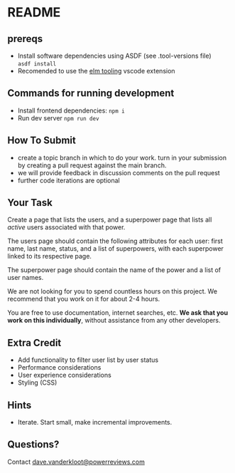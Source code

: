 # README

## prereqs

- Install software dependencies using ASDF (see .tool-versions file)\
  `asdf install`
- Recomended to use the [elm tooling](https://marketplace.visualstudio.com/items?itemName=Elmtooling.elm-ls-vscode) vscode extension

## Commands for running development

- Install frontend dependencies: `npm i`
- Run dev server `npm run dev`

## How To Submit

- create a topic branch in which to do your work. turn in your submission by creating a pull request against the main branch.
- we will provide feedback in discussion comments on the pull request
- further code iterations are optional

## Your Task

Create a page that lists the users, and a superpower page that lists all _active_ users associated with that power.

The users page should contain the following attributes for each user: first name, last name, status, and a list of superpowers, with each superpower linked to its respective page.

The superpower page should contain the name of the power and a list of user names.

We are not looking for you to spend countless hours on this project. We recommend that you work on it for about 2-4 hours.

You are free to use documentation, internet searches, etc. **We ask that you work on this individually**, without assistance from any other developers.

## Extra Credit

- Add functionality to filter user list by user status
- Performance considerations
- User experience considerations
- Styling (CSS)

## Hints

- Iterate. Start small, make incremental improvements.

## Questions?

Contact dave.vanderkloot@powerreviews.com
